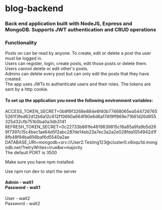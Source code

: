 # blog-backend
<h3>Back end application built with NodeJS, Express and MongoDB. Supports JWT authentication and CRUD operations</h3>

<h3>Functionality</h3>
Posts on can be read by anyone. To create, edit or delete a post the user must be logged in. <br />
Users can register, login, create posts, edit those posts or delete them. <br />
Users cannot delete or edit other's posts. <br />
Admins can delete every post but can only edit the posts that they have created.<br />
The app uses JWTs to authenticate users and their roles. The tokens are sent by a http cookie. <br />

<h4>To set up the application you need the following environment variables:</h4>
ACCESS_TOKEN_SECRET=0b9f9f3268e884e6f40b77468065ea5447267655261f3fed62d12b6a12c612f10660a664f90e6d6a174f9ff869e71661d26d955325d32cfb751b0ba0a3db3141 <br />
REFRESH_TOKEN_SECRET=0c22733b861fe4819839815c16a85a9fa9b5d269f7397c15c4bec1ae64d5f2abc287de14eb23a7ec3a2a2e028fda1054942d1f8fb48f94ba856baf6d5540a2ae <br />
DATABASE_URI=mongodb+srv://User2:Testing123@cluster0.x6oqu1d.mongodb.net/?retryWrites=true&w=majority <br />
The default PORT is 3500

<p>Make sure you have npm installed.</p>
<p>Use npm run dev to start the server</p>

<h4>Admin - walt1 <br />
Password - walt1</h4>
User - walt2 <br />
Password - walt2
